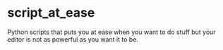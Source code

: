 # script_at_ease
Python scripts that puts you at ease when you want to do stuff but your editor is not as powerful as you want it to be.
